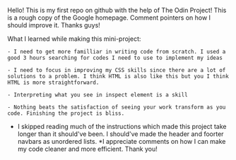 Hello! This is my first repo on github with the help of The Odin Project!
This is a rough copy of the Google homepage.
Comment pointers on how I should improve it.
Thanks guys!

What I learned while making this mini-project:

    - I need to get more familliar in writing code from scratch. I used a good 3 hours searching for codes I need to use to implement my ideas

    - I need to focus in improving my CSS skills since there are a lot of solutions to a problem. I think HTML is also like this but you I think HTML is more straightforward.

    - Interpreting what you see in inspect element is a skill

    - Nothing beats the satisfaction of seeing your work transform as you code. Finishing the project is bliss.

* I skipped reading much of the instructions which made this project take longer than it should've been. I should've made the header and foorter navbars as unordered lists.
*I appreciate comments on how I can make my code cleaner and more efficient. Thank you!